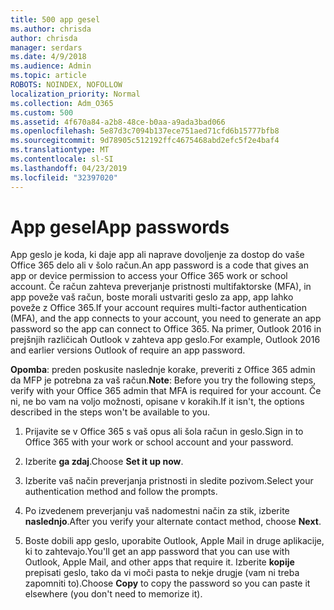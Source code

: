 ```yaml
---
title: 500 app gesel
ms.author: chrisda
author: chrisda
manager: serdars
ms.date: 4/9/2018
ms.audience: Admin
ms.topic: article
ROBOTS: NOINDEX, NOFOLLOW
localization_priority: Normal
ms.collection: Adm_O365
ms.custom: 500
ms.assetid: 4f670a84-a2b8-48ce-b0aa-a9ada3bad066
ms.openlocfilehash: 5e87d3c7094b137ece751aed71cfd6b15777bfb8
ms.sourcegitcommit: 9d78905c512192ffc4675468abd2efc5f2e4baf4
ms.translationtype: MT
ms.contentlocale: sl-SI
ms.lasthandoff: 04/23/2019
ms.locfileid: "32397020"
---
```

# <a name="app-passwords"></a><span data-ttu-id="5f871-102">App gesel</span><span class="sxs-lookup"><span data-stu-id="5f871-102">App passwords</span></span>

<span data-ttu-id="5f871-103">App geslo je koda, ki daje app ali naprave dovoljenje za dostop do vaše Office 365 delo ali v šolo račun.</span><span class="sxs-lookup"><span data-stu-id="5f871-103">An app password is a code that gives an app or device permission to access your Office 365 work or school account.</span></span> <span data-ttu-id="5f871-104">Če račun zahteva preverjanje pristnosti multifaktorske (MFA), in app poveže vaš račun, boste morali ustvariti geslo za app, app lahko poveže z Office 365.</span><span class="sxs-lookup"><span data-stu-id="5f871-104">If your account requires multi-factor authentication (MFA), and the app connects to your account, you need to generate an app password so the app can connect to Office 365.</span></span> <span data-ttu-id="5f871-105">Na primer, Outlook 2016 in prejšnjih različicah Outlook v zahteva app geslo.</span><span class="sxs-lookup"><span data-stu-id="5f871-105">For example, Outlook 2016 and earlier versions Outlook of require an app password.</span></span>

 <span data-ttu-id="5f871-106">**Opomba**: preden poskusite naslednje korake, preveriti z Office 365 admin da MFP je potrebna za vaš račun.</span><span class="sxs-lookup"><span data-stu-id="5f871-106">**Note**: Before you try the following steps, verify with your Office 365 admin that MFA is required for your account.</span></span> <span data-ttu-id="5f871-107">Če ni, ne bo vam na voljo možnosti, opisane v korakih.</span><span class="sxs-lookup"><span data-stu-id="5f871-107">If it isn't, the options described in the steps won't be available to you.</span></span>

1. <span data-ttu-id="5f871-108">Prijavite se v Office 365 s vaš opus ali šola račun in geslo.</span><span class="sxs-lookup"><span data-stu-id="5f871-108">Sign in to Office 365 with your work or school account and your password.</span></span>

2. <span data-ttu-id="5f871-109">Izberite **ga zdaj**.</span><span class="sxs-lookup"><span data-stu-id="5f871-109">Choose **Set it up now**.</span></span>

3. <span data-ttu-id="5f871-110">Izberite vaš način preverjanja pristnosti in sledite pozivom.</span><span class="sxs-lookup"><span data-stu-id="5f871-110">Select your authentication method and follow the prompts.</span></span>

4. <span data-ttu-id="5f871-111">Po izvedenem preverjanju vaš nadomestni način za stik, izberite **naslednjo**.</span><span class="sxs-lookup"><span data-stu-id="5f871-111">After you verify your alternate contact method, choose **Next**.</span></span>

5. <span data-ttu-id="5f871-112">Boste dobili app geslo, uporabite Outlook, Apple Mail in druge aplikacije, ki to zahtevajo.</span><span class="sxs-lookup"><span data-stu-id="5f871-112">You'll get an app password that you can use with Outlook, Apple Mail, and other apps that require it.</span></span> <span data-ttu-id="5f871-113">Izberite **kopije** prepisati geslo, tako da vi moči pasta to nekje drugje (vam ni treba zapomniti to).</span><span class="sxs-lookup"><span data-stu-id="5f871-113">Choose **Copy** to copy the password so you can paste it elsewhere (you don't need to memorize it).</span></span>
